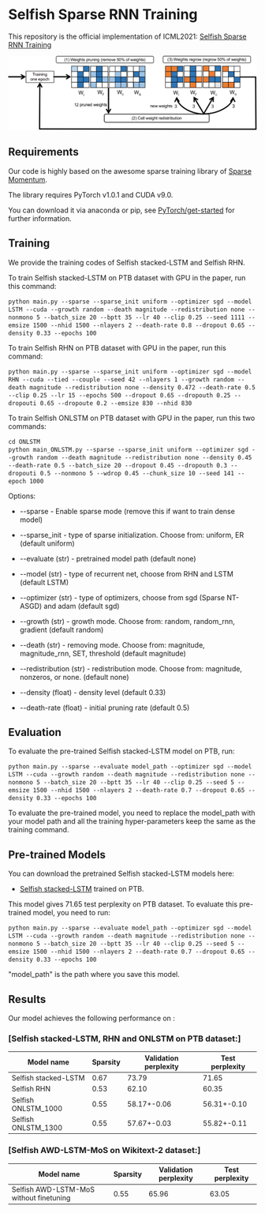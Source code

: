 # Selfish Sparse RNN Training

This repository is the official implementation of ICML2021: [Selfish Sparse RNN Training](https://arxiv.org/abs/2101.09048)

![](Selfish-RNN.png)

## Requirements
Our code is highly based on the awesome sparse training library of [Sparse Momentum](https://github.com/TimDettmers/sparse_learning).

The library requires PyTorch v1.0.1 and CUDA v9.0. 

You can download it via anaconda or pip, see [PyTorch/get-started](https://pytorch.org/get-started/locally/) for further information. 

## Training

We provide the training codes of Selfish stacked-LSTM and Selfish RHN. 

To train Selfish stacked-LSTM on PTB dataset with GPU in the paper, run this command:

```
python main.py --sparse --sparse_init uniform --optimizer sgd --model LSTM --cuda --growth random --death magnitude --redistribution none --nonmono 5 --batch_size 20 --bptt 35 --lr 40 --clip 0.25 --seed 1111 --emsize 1500 --nhid 1500 --nlayers 2 --death-rate 0.8 --dropout 0.65 --density 0.33 --epochs 100
```

To train Selfish RHN on PTB dataset with GPU in the paper, run this command:

```
python main.py --sparse --sparse_init uniform --optimizer sgd --model RHN --cuda --tied --couple --seed 42 --nlayers 1 --growth random --death magnitude --redistribution none --density 0.472 --death-rate 0.5 --clip 0.25 --lr 15 --epochs 500 --dropout 0.65 --dropouth 0.25 --dropouti 0.65 --dropoute 0.2 --emsize 830 --nhid 830

```

To train Selfish ONLSTM on PTB dataset with GPU in the paper, run this two commands:

```
cd ONLSTM
python main_ONLSTM.py --sparse --sparse_init uniform --optimizer sgd --growth random --death magnitude --redistribution none --density 0.45 --death-rate 0.5 --batch_size 20 --dropout 0.45 --dropouth 0.3 --dropouti 0.5 --nonmono 5 --wdrop 0.45 --chunk_size 10 --seed 141 --epoch 1000

```

Options:
* --sparse - Enable sparse mode (remove this if want to train dense model)
* --sparse_init - type of sparse initialization. Choose from: uniform, ER (default uniform)
* --evaluate (str) - pretrained model path (default none)
* --model (str) - type of recurrent net, choose from RHN and LSTM (default LSTM)
* --optimizer (str) - type of optimizers, choose from sgd (Sparse NT-ASGD) and adam (default sgd)

* --growth (str) - growth mode. Choose from: random, random_rnn, gradient (default random)
* --death (str) - removing mode. Choose from: magnitude, magnitude_rnn, SET, threshold (default magnitude)
* --redistribution (str) - redistribution mode. Choose from: magnitude, nonzeros, or none. (default none)
* --density (float) - density level (default 0.33)
* --death-rate (float) - initial pruning rate (default 0.5)

## Evaluation

To evaluate the pre-trained Selfish stacked-LSTM model on PTB, run:

```eval
python main.py --sparse --evaluate model_path --optimizer sgd --model LSTM --cuda --growth random --death magnitude --redistribution none --nonmono 5 --batch_size 20 --bptt 35 --lr 40 --clip 0.25 --seed 5 --emsize 1500 --nhid 1500 --nlayers 2 --death-rate 0.7 --dropout 0.65 --density 0.33 --epochs 100
```

To evaluate the pre-trained model, you need to replace the model_path with your model path and all the training hyper-parameters keep the same as the training command.

## Pre-trained Models

You can download the pretrained Selfish stacked-LSTM models here:

- [Selfish stacked-LSTM](https://drive.google.com/file/d/1CdzNH_q6Xo199Sx7O-lRWdFCqdsBgMfA/view?usp=sharing) trained on PTB. 

This model gives 71.65 test perplexity on PTB dataset. To evaluate this pre-trained model, you need to run:

```eval
python main.py --sparse --evaluate model_path --optimizer sgd --model LSTM --cuda --growth random --death magnitude --redistribution none --nonmono 5 --batch_size 20 --bptt 35 --lr 40 --clip 0.25 --seed 5 --emsize 1500 --nhid 1500 --nlayers 2 --death-rate 0.7 --dropout 0.65 --density 0.33 --epochs 100
```
"model_path" is the path where you save this model.

## Results

Our model achieves the following performance on :

### [Selfish stacked-LSTM, RHN and ONLSTM on PTB dataset:]

| Model name            |   Sparsity   | Validation perplexity  | Test perplexity |
| ----------------------|--------------|----------------------- | --------------- |
| Selfish stacked-LSTM  |    0.67      |         73.79          |      71.65      |
| Selfish RHN           |    0.53      |         62.10          |      60.35      |
| Selfish ONLSTM_1000   |    0.55      |      58.17+-0.06       |   56.31+-0.10   |
| Selfish ONLSTM_1300   |    0.55      |      57.67+-0.03       |   55.82+-0.11   |

### [Selfish AWD-LSTM-MoS on Wikitext-2 dataset:]

| Model name                              |   Sparsity   | Validation perplexity  | Test perplexity |
| ----------------------------------------|--------------|----------------------- | --------------- |
| Selfish AWD-LSTM-MoS without finetuning |    0.55      |         65.96          |      63.05      |
